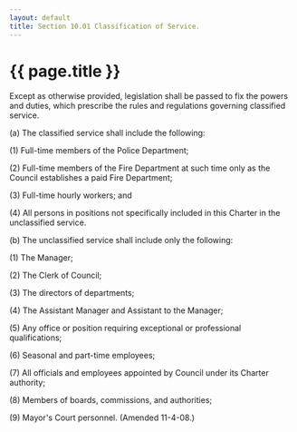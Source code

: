 ```yaml
---
layout: default 
title: Section 10.01 Classification of Service.
---
```


{{ page.title }}
================

Except as otherwise provided, legislation shall be passed to fix the
powers and duties, which prescribe the rules and regulations governing
classified service.

​(a) The classified service shall include the following:

​(1) Full-time members of the Police Department;

​(2) Full-time members of the Fire Department at such time only as the
Council establishes a paid Fire Department;

​(3) Full-time hourly workers; and

​(4) All persons in positions not specifically included in this Charter
in the unclassified service.

​(b) The unclassified service shall include only the following:

​(1) The Manager;

​(2) The Clerk of Council;

​(3) The directors of departments;

​(4) The Assistant Manager and Assistant to the Manager;

​(5) Any office or position requiring exceptional or professional
qualifications;

​(6) Seasonal and part-time employees;

​(7) All officials and employees appointed by Council under its Charter
authority;

​(8) Members of boards, commissions, and authorities;

​(9) Mayor's Court personnel. (Amended 11-4-08.)
